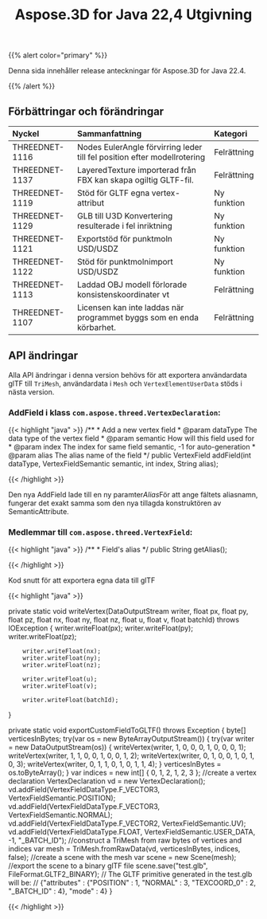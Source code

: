 ﻿---
title: Aspose.3D for Java 22,4 Utgivning
type: docs
weight: 9
url: /sv/java/aspose-3d-for-java-22-4-release-notes/
description: Publiceringsnoterna av Aspose.3D for Java 22.4.
---
{{% alert color="primary" %}}

Denna sida innehåller release anteckningar för Aspose.3D for Java 22.4.

{{% /alert %}}
## **Förbättringar och förändringar**

|**Nyckel**|**Sammanfattning**|**Kategori**|
|:- |:- |:- |
|THREEDNET-1116 |Nodes EulerAngle förvirring leder till fel position efter modellrotering|Felrättning|
|THREEDNET-1137 |LayeredTexture importerad från FBX kan skapa ogiltig GLTF-fil.|Felrättning|
|THREEDNET-1119 |Stöd för GLTF egna vertex-attribut|Ny funktion|
|THREEDNET-1129 |GLB till U3D Konvertering resulterade i fel inriktning|Ny funktion|
|THREEDNET-1121 |Exportstöd för punktmoln USD/USDZ|Ny funktion|
|THREEDNET-1122 |Stöd för punktmolnimport USD/USDZ|Ny funktion|
|THREEDNET-1113 |Laddad OBJ modell förlorade konsistenskoordinater vt|Felrättning|
|THREEDNET-1107 |Licensen kan inte laddas när programmet byggs som en enda körbarhet.|Felrättning|


## API ändringar ##


Alla API ändringar i denna version behövs för att exportera användardata glTF till `TriMesh`, användardata i `Mesh` och `VertexElementUserData` stöds i nästa version.


### AddField i klass `com.aspose.threed.VertexDeclaration`:

{{< highlight "java" >}}
    /**
     * Add a new vertex field
     * @param dataType The data type of the vertex field
     * @param semantic How will this field used for
     * @param index The index for same field semantic, -1 for auto-generation
     * @param alias The alias name of the field
     */
    public VertexField addField(int dataType, VertexFieldSemantic semantic, int index, String alias);

{{< /highlight >}}

Den nya AddField lade till en ny paramter*Alias*För att ange fältets aliasnamn, fungerar det exakt samma som den nya tillagda konstruktören av SemanticAttribute.


### Medlemmar till `com.aspose.threed.VertexField`:

{{< highlight "java" >}}
    /**
     * Field's alias 
     */
    public String getAlias();

{{< /highlight >}}




Kod snutt för att exportera egna data till glTF

{{< highlight "java" >}}

private static void writeVertex(DataOutputStream writer,
                                float px, float py, float pz,
                                float nx, float ny, float nz,
                                float u, float v,
                                float batchId)
        throws IOException
{
        writer.writeFloat(px);
        writer.writeFloat(py);
        writer.writeFloat(pz);

        writer.writeFloat(nx);
        writer.writeFloat(ny);
        writer.writeFloat(nz);

        writer.writeFloat(u);
        writer.writeFloat(v);

        writer.writeFloat(batchId);
}

private static void exportCustomFieldToGLTF()
        throws Exception
{
        byte[] verticesInBytes;
        try(var os = new ByteArrayOutputStream())
        {
            try(var writer = new DataOutputStream(os)) {
                writeVertex(writer, 1, 0, 0, 0, 1, 0, 0, 0, 1);
                writeVertex(writer, 1, 1, 0, 0, 1, 0, 0, 1, 2);
                writeVertex(writer, 0, 1, 0, 0, 1, 0, 1, 0, 3);
                writeVertex(writer, 0, 1, 1, 0, 1, 0, 1, 1, 4);
            }
            verticesInBytes = os.toByteArray();
        }
        var indices = new int[]
        {
                0, 1, 2,
                1, 2, 3
        };
        //create a vertex declaration
        VertexDeclaration vd = new VertexDeclaration();
        vd.addField(VertexFieldDataType.F_VECTOR3, VertexFieldSemantic.POSITION);
        vd.addField(VertexFieldDataType.F_VECTOR3, VertexFieldSemantic.NORMAL);
        vd.addField(VertexFieldDataType.F_VECTOR2, VertexFieldSemantic.UV);
        vd.addField(VertexFieldDataType.FLOAT, VertexFieldSemantic.USER_DATA, -1, "_BATCH_ID");
        //construct a TriMesh from raw bytes of vertices and indices
        var mesh = TriMesh.fromRawData(vd, verticesInBytes, indices, false);
        //create a scene with the mesh
        var scene = new Scene(mesh);
        //export the scene to a binary glTF file
        scene.save("test.glb", FileFormat.GLTF2_BINARY);
        // The GLTF primitive generated in the test.glb will be:
        // {"attributes" : {"POSITION" : 1, "NORMAL" : 3, "TEXCOORD_0" : 2, "_BATCH_ID" : 4}, "mode" : 4}
}



{{< /highlight >}}

